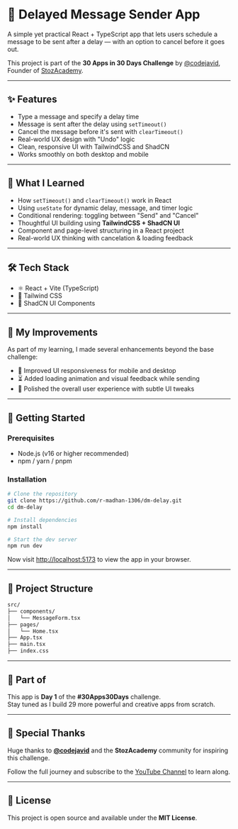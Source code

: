 # 📨 Delayed Message Sender App

A simple yet practical React + TypeScript app that lets users schedule a message to be sent after a delay — with an option to cancel before it goes out.

This project is part of the **30 Apps in 30 Days Challenge** by [@codejavid](https://linkedin.com/in/codejavid), Founder of [StozAcademy](https://www.youtube.com/@stozacademy).

---

## ✨ Features

- Type a message and specify a delay time
- Message is sent after the delay using `setTimeout()`
- Cancel the message before it's sent with `clearTimeout()`
- Real-world UX design with "Undo" logic
- Clean, responsive UI with TailwindCSS and ShadCN
- Works smoothly on both desktop and mobile

---

## 🧠 What I Learned

- How `setTimeout()` and `clearTimeout()` work in React
- Using `useState` for dynamic delay, message, and timer logic
- Conditional rendering: toggling between "Send" and "Cancel"
- Thoughtful UI building using **TailwindCSS + ShadCN UI**
- Component and page-level structuring in a React project
- Real-world UX thinking with cancelation & loading feedback

---

## 🛠 Tech Stack

- ⚛️ React + Vite (TypeScript)
- 🎨 Tailwind CSS
- 🧩 ShadCN UI Components

---

## 🧪 My Improvements

As part of my learning, I made several enhancements beyond the base challenge:
- 📱 Improved UI responsiveness for mobile and desktop
- ⏳ Added loading animation and visual feedback while sending
- 🎨 Polished the overall user experience with subtle UI tweaks

---

## 🚀 Getting Started

### Prerequisites

- Node.js (v16 or higher recommended)
- npm / yarn / pnpm

### Installation

```bash
# Clone the repository
git clone https://github.com/r-madhan-1306/dm-delay.git
cd dm-delay

# Install dependencies
npm install

# Start the dev server
npm run dev
```
Now visit [http://localhost:5173](http://localhost:5173) to view the app in your browser.

---

## 📁 Project Structure


```txt
src/
├── components/
│   └── MessageForm.tsx
├── pages/
│   └── Home.tsx
├── App.tsx
├── main.tsx
├── index.css

```



---

## 📌 Part of

This app is **Day 1** of the **#30Apps30Days** challenge.  
Stay tuned as I build 29 more powerful and creative apps from scratch.

---

## 🙌 Special Thanks

Huge thanks to **[@codejavid](https://linkedin.com/in/codejavid)** and the **StozAcademy** community for inspiring this challenge.

Follow the full journey and subscribe to the [YouTube Channel](https://www.youtube.com/@stozacademy) to learn along.

---

## 📄 License

This project is open source and available under the **MIT License**.
